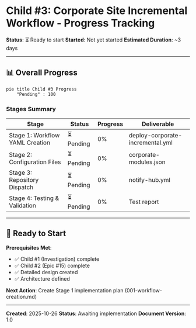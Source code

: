# Child #3: Corporate Site Incremental Workflow - Progress Tracking

**Status**: ⏳ Ready to start
**Started**: Not yet started
**Estimated Duration**: ~3 days

---

## 📊 Overall Progress

```mermaid
pie title Child #3 Progress
    "Pending" : 100
```

### Stages Summary

| Stage | Status | Progress | Deliverable |
|-------|--------|----------|-------------|
| Stage 1: Workflow YAML Creation | ⏳ Pending | 0% | deploy-corporate-incremental.yml |
| Stage 2: Configuration Files | ⏳ Pending | 0% | corporate-modules.json |
| Stage 3: Repository Dispatch | ⏳ Pending | 0% | notify-hub.yml |
| Stage 4: Testing & Validation | ⏳ Pending | 0% | Test report |

---

## 🎯 Ready to Start

**Prerequisites Met**:
- ✅ Child #1 (Investigation) complete
- ✅ Child #2 (Epic #15) complete
- ✅ Detailed design created
- ✅ Architecture defined

**Next Action**: Create Stage 1 implementation plan (001-workflow-creation.md)

---

**Created**: 2025-10-26
**Status**: Awaiting implementation
**Document Version**: 1.0
